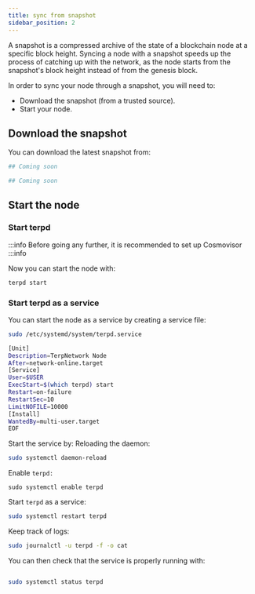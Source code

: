 ```yaml
---
title: sync from snapshot
sidebar_position: 2
---
```

A snapshot is a compressed archive of the state of a blockchain node at a specific block height. Syncing a node with a snapshot speeds up the process of catching up with the network, as the node starts from the snapshot's block height instead of from the genesis block.

In order to sync your node through a snapshot, you will need to:
- Download the snapshot (from a trusted source).
- Start your node.

## Download the snapshot

You can download the latest snapshot from:
<Container>
<Tabs>
<TabItem value="testnet" label="testnet">

```bash
## Coming soon

```
</TabItem>
<TabItem value="py" label="mainnet">

```bash
## Coming soon

```
</TabItem></Tabs>
</Container>


## Start the node
### Start terpd
:::info
Before going any further, it is recommended to set up Cosmovisor
:::info 

Now you can start the node with:
```bash
terpd start 
```
### Start terpd as a service
You can start the node as a service by creating a service file:
```bash
sudo /etc/systemd/system/terpd.service
```
```bash
[Unit]
Description=TerpNetwork Node
After=network-online.target
[Service]
User=$USER
ExecStart=$(which terpd) start
Restart=on-failure
RestartSec=10
LimitNOFILE=10000
[Install]
WantedBy=multi-user.target
EOF
```
Start the service by: Reloading the daemon:
```bash
sudo systemctl daemon-reload
```
Enable `terpd:`
```
sudo systemctl enable terpd
```
Start `terpd` as a service:
```bash
sudo systemctl restart terpd
```
Keep track of logs:
```bash
sudo journalctl -u terpd -f -o cat
```

You can then check that the service is properly running with:
```bash

sudo systemctl status terpd
```